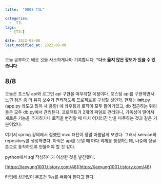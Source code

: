 ```yaml
---
title:  "0808 TIL" 

categories:
  -  TIL
tags:
  - [TIL]

date: 2022-08-08
last_modified_at: 2022-08-08
---
```


오늘 공부하고 배운 것을 사소하게나마 기록합니다. 
***다소 옳지 않은 정보가 있을 수 있습니다**

## 8/8

  오늘은 포스팅 api와 로그인 api 구현을 마무리할 예정이다. 포스팅 api를 구현하면서 느낀 점은 좀  더 유지 보수가 편리하도록 프로젝트를 구성할 것인가. 현재는 __init__.py (app.py 라도고 많이 사    용함) 에 라우팅과 로직이 모두 들어가있고, db 접근하는 쿼리들은 모두 db.py에서 관리된다. 프로젝트가 2개의 파일로 관리되니, 가독성이 떨어져 새로운 기능을 추가하거나 로직을 변경할 때 마치 어지러진 방을 마주하는 것과 같은 기분이었다. 

  여기서 spring 강의에서 접했던 mvc 패턴이 정말 아름답게 보였다. 그래서 service와 repository를 생성하였다. 아직은 api를 보낼 때 마다 객체를 생성하는데, 나중에 싱글톤으로 동작하도록 만들어야 할 것 같다. 

python에서 sql 작성하다가 이상한 것을 발견했다. 

[https://jaeyung1001.tistory.com/48](https://jaeyung1001.tistory.com/48)

타입에 상관없이 무조건 %s를 써줘야 한다고 한다.